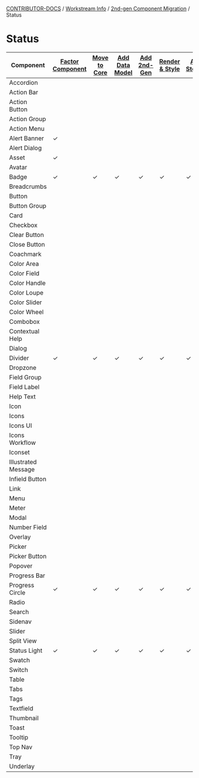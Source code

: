 <!-- Generated breadcrumbs - DO NOT EDIT -->

[CONTRIBUTOR-DOCS](../../README.md) / [Workstream Info](../README.md) / [2nd-gen Component Migration](README.md) / Status

<!-- Document title (editable) -->

# Status

<!-- Document content (editable) -->

| Component           | [Factor Component](02_step-by-step/01_factor-rendering-out-of-1st-gen-component.md) | [Move to Core](02_step-by-step/02_move-base-class-to-2nd-gen-core.md) | [Add Data Model](02_step-by-step/03_formalize-spectrum-data-model.md) | [Add 2nd-Gen](02_step-by-step/04_implement-2nd-gen-component.md) | [Render & Style](02_step-by-step/05_migrate-rendering-and-styles.md) | [Add Stories](02_step-by-step/06_add-stories-for-2nd-gen-component.md) |
| ------------------- | ----------------------------------------------------------------------------------- | --------------------------------------------------------------------- | --------------------------------------------------------------------- | ---------------------------------------------------------------- | -------------------------------------------------------------------- | ---------------------------------------------------------------------- |
| Accordion           |                                                                                     |                                                                       |                                                                       |                                                                  |                                                                      |                                                                        |
| Action Bar          |                                                                                     |                                                                       |                                                                       |                                                                  |                                                                      |                                                                        |
| Action Button       |                                                                                     |                                                                       |                                                                       |                                                                  |                                                                      |                                                                        |
| Action Group        |                                                                                     |                                                                       |                                                                       |                                                                  |                                                                      |                                                                        |
| Action Menu         |                                                                                     |                                                                       |                                                                       |                                                                  |                                                                      |                                                                        |
| Alert Banner        | ✓                                                                                   |                                                                       |                                                                       |                                                                  |                                                                      |                                                                        |
| Alert Dialog        |                                                                                     |                                                                       |                                                                       |                                                                  |                                                                      |                                                                        |
| Asset               | ✓                                                                                   |                                                                       |                                                                       |                                                                  |                                                                      |                                                                        |
| Avatar              |                                                                                     |                                                                       |                                                                       |                                                                  |                                                                      |                                                                        |
| Badge               | ✓                                                                                   | ✓                                                                     | ✓                                                                     | ✓                                                                | ✓                                                                    | ✓                                                                      |
| Breadcrumbs         |                                                                                     |                                                                       |                                                                       |                                                                  |                                                                      |                                                                        |
| Button              |                                                                                     |                                                                       |                                                                       |                                                                  |                                                                      |                                                                        |
| Button Group        |                                                                                     |                                                                       |                                                                       |                                                                  |                                                                      |                                                                        |
| Card                |                                                                                     |                                                                       |                                                                       |                                                                  |                                                                      |                                                                        |
| Checkbox            |                                                                                     |                                                                       |                                                                       |                                                                  |                                                                      |                                                                        |
| Clear Button        |                                                                                     |                                                                       |                                                                       |                                                                  |                                                                      |                                                                        |
| Close Button        |                                                                                     |                                                                       |                                                                       |                                                                  |                                                                      |                                                                        |
| Coachmark           |                                                                                     |                                                                       |                                                                       |                                                                  |                                                                      |                                                                        |
| Color Area          |                                                                                     |                                                                       |                                                                       |                                                                  |                                                                      |                                                                        |
| Color Field         |                                                                                     |                                                                       |                                                                       |                                                                  |                                                                      |                                                                        |
| Color Handle        |                                                                                     |                                                                       |                                                                       |                                                                  |                                                                      |                                                                        |
| Color Loupe         |                                                                                     |                                                                       |                                                                       |                                                                  |                                                                      |                                                                        |
| Color Slider        |                                                                                     |                                                                       |                                                                       |                                                                  |                                                                      |                                                                        |
| Color Wheel         |                                                                                     |                                                                       |                                                                       |                                                                  |                                                                      |                                                                        |
| Combobox            |                                                                                     |                                                                       |                                                                       |                                                                  |                                                                      |                                                                        |
| Contextual Help     |                                                                                     |                                                                       |                                                                       |                                                                  |                                                                      |                                                                        |
| Dialog              |                                                                                     |                                                                       |                                                                       |                                                                  |                                                                      |                                                                        |
| Divider             | ✓                                                                                   | ✓                                                                     | ✓                                                                     | ✓                                                                | ✓                                                                    | ✓                                                                      |
| Dropzone            |                                                                                     |                                                                       |                                                                       |                                                                  |                                                                      |                                                                        |
| Field Group         |                                                                                     |                                                                       |                                                                       |                                                                  |                                                                      |                                                                        |
| Field Label         |                                                                                     |                                                                       |                                                                       |                                                                  |                                                                      |                                                                        |
| Help Text           |                                                                                     |                                                                       |                                                                       |                                                                  |                                                                      |                                                                        |
| Icon                |                                                                                     |                                                                       |                                                                       |                                                                  |                                                                      |                                                                        |
| Icons               |                                                                                     |                                                                       |                                                                       |                                                                  |                                                                      |                                                                        |
| Icons UI            |                                                                                     |                                                                       |                                                                       |                                                                  |                                                                      |                                                                        |
| Icons Workflow      |                                                                                     |                                                                       |                                                                       |                                                                  |                                                                      |                                                                        |
| Iconset             |                                                                                     |                                                                       |                                                                       |                                                                  |                                                                      |                                                                        |
| Illustrated Message |                                                                                     |                                                                       |                                                                       |                                                                  |                                                                      |                                                                        |
| Infield Button      |                                                                                     |                                                                       |                                                                       |                                                                  |                                                                      |                                                                        |
| Link                |                                                                                     |                                                                       |                                                                       |                                                                  |                                                                      |                                                                        |
| Menu                |                                                                                     |                                                                       |                                                                       |                                                                  |                                                                      |                                                                        |
| Meter               |                                                                                     |                                                                       |                                                                       |                                                                  |                                                                      |                                                                        |
| Modal               |                                                                                     |                                                                       |                                                                       |                                                                  |                                                                      |                                                                        |
| Number Field        |                                                                                     |                                                                       |                                                                       |                                                                  |                                                                      |                                                                        |
| Overlay             |                                                                                     |                                                                       |                                                                       |                                                                  |                                                                      |                                                                        |
| Picker              |                                                                                     |                                                                       |                                                                       |                                                                  |                                                                      |                                                                        |
| Picker Button       |                                                                                     |                                                                       |                                                                       |                                                                  |                                                                      |                                                                        |
| Popover             |                                                                                     |                                                                       |                                                                       |                                                                  |                                                                      |                                                                        |
| Progress Bar        |                                                                                     |                                                                       |                                                                       |                                                                  |                                                                      |                                                                        |
| Progress Circle     | ✓                                                                                   | ✓                                                                     | ✓                                                                     | ✓                                                                | ✓                                                                    | ✓                                                                      |
| Radio               |                                                                                     |                                                                       |                                                                       |                                                                  |                                                                      |                                                                        |
| Search              |                                                                                     |                                                                       |                                                                       |                                                                  |                                                                      |                                                                        |
| Sidenav             |                                                                                     |                                                                       |                                                                       |                                                                  |                                                                      |                                                                        |
| Slider              |                                                                                     |                                                                       |                                                                       |                                                                  |                                                                      |                                                                        |
| Split View          |                                                                                     |                                                                       |                                                                       |                                                                  |                                                                      |                                                                        |
| Status Light        | ✓                                                                                   | ✓                                                                     | ✓                                                                     | ✓                                                                | ✓                                                                    | ✓                                                                      |
| Swatch              |                                                                                     |                                                                       |                                                                       |                                                                  |                                                                      |                                                                        |
| Switch              |                                                                                     |                                                                       |                                                                       |                                                                  |                                                                      |                                                                        |
| Table               |                                                                                     |                                                                       |                                                                       |                                                                  |                                                                      |                                                                        |
| Tabs                |                                                                                     |                                                                       |                                                                       |                                                                  |                                                                      |                                                                        |
| Tags                |                                                                                     |                                                                       |                                                                       |                                                                  |                                                                      |                                                                        |
| Textfield           |                                                                                     |                                                                       |                                                                       |                                                                  |                                                                      |                                                                        |
| Thumbnail           |                                                                                     |                                                                       |                                                                       |                                                                  |                                                                      |                                                                        |
| Toast               |                                                                                     |                                                                       |                                                                       |                                                                  |                                                                      |                                                                        |
| Tooltip             |                                                                                     |                                                                       |                                                                       |                                                                  |                                                                      |                                                                        |
| Top Nav             |                                                                                     |                                                                       |                                                                       |                                                                  |                                                                      |                                                                        |
| Tray                |                                                                                     |                                                                       |                                                                       |                                                                  |                                                                      |                                                                        |
| Underlay            |                                                                                     |                                                                       |                                                                       |                                                                  |                                                                      |                                                                        |
